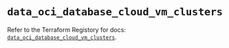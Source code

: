 # `data_oci_database_cloud_vm_clusters`

Refer to the Terraform Registory for docs: [`data_oci_database_cloud_vm_clusters`](https://registry.terraform.io/providers/oracle/oci/6.18.0/docs/data-sources/database_cloud_vm_clusters).
